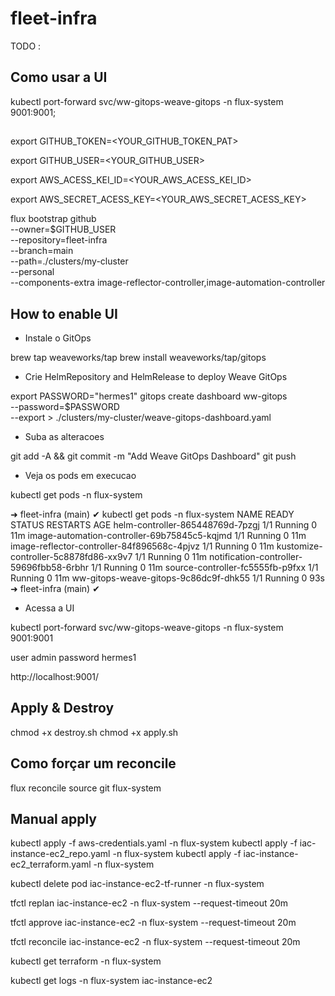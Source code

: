 # fleet-infra

TODO : 

## Como usar a UI

kubectl port-forward svc/ww-gitops-weave-gitops -n flux-system 9001:9001;

## 

export GITHUB_TOKEN=<YOUR_GITHUB_TOKEN_PAT>

export GITHUB_USER=<YOUR_GITHUB_USER>

export AWS_ACESS_KEI_ID=<YOUR_AWS_ACESS_KEI_ID>

export AWS_SECRET_ACESS_KEY=<YOUR_AWS_SECRET_ACESS_KEY>


flux bootstrap github \
  --owner=$GITHUB_USER \
  --repository=fleet-infra \
  --branch=main \
  --path=./clusters/my-cluster \
  --personal \
  --components-extra image-reflector-controller,image-automation-controller

## How to enable UI 

- Instale o GitOps

brew tap weaveworks/tap
brew install weaveworks/tap/gitops

- Crie  HelmRepository and HelmRelease to deploy Weave GitOps

export PASSWORD="hermes1"
gitops create dashboard ww-gitops \
  --password=$PASSWORD \
  --export > ./clusters/my-cluster/weave-gitops-dashboard.yaml

- Suba as alteracoes

git add -A && git commit -m "Add Weave GitOps Dashboard"
git push

- Veja os pods em execucao

kubectl get pods -n flux-system

➜ fleet-infra (main) ✔ kubectl get pods -n flux-system
NAME                                           READY   STATUS    RESTARTS   AGE
helm-controller-865448769d-7pzgj               1/1     Running   0          11m
image-automation-controller-69b75845c5-kqjmd   1/1     Running   0          11m
image-reflector-controller-84f896568c-4pjvz    1/1     Running   0          11m
kustomize-controller-5c8878fd86-xx9v7          1/1     Running   0          11m
notification-controller-59696fbb58-6rbhr       1/1     Running   0          11m
source-controller-fc5555fb-p9fxx               1/1     Running   0          11m
ww-gitops-weave-gitops-9c86dc9f-dhk55          1/1     Running   0          93s
➜ fleet-infra (main) ✔ 

- Acessa a UI

kubectl port-forward svc/ww-gitops-weave-gitops -n flux-system 9001:9001

user admin
password hermes1

http://localhost:9001/

## Apply & Destroy

chmod +x destroy.sh
chmod +x apply.sh

## Como forçar um reconcile

flux reconcile source git flux-system


## Manual apply

kubectl apply -f aws-credentials.yaml -n flux-system
kubectl apply -f iac-instance-ec2_repo.yaml -n flux-system
kubectl apply -f iac-instance-ec2_terraform.yaml -n flux-system

kubectl delete pod iac-instance-ec2-tf-runner -n flux-system

tfctl replan iac-instance-ec2 -n flux-system --request-timeout 20m

tfctl approve iac-instance-ec2 -n flux-system --request-timeout 20m

tfctl reconcile iac-instance-ec2 -n flux-system --request-timeout 20m

kubectl get terraform -n flux-system

kubectl get logs -n flux-system iac-instance-ec2